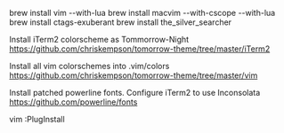brew install vim --with-lua
brew install macvim --with-cscope --with-lua
brew install ctags-exuberant
brew install the_silver_searcher

Install iTerm2 colorscheme as Tommorrow-Night
https://github.com/chriskempson/tomorrow-theme/tree/master/iTerm2

Install all vim colorschemes into .vim/colors
https://github.com/chriskempson/tomorrow-theme/tree/master/vim

Install patched powerline fonts.  Configure iTerm2 to use Inconsolata 
https://github.com/powerline/fonts

vim
:PlugInstall
